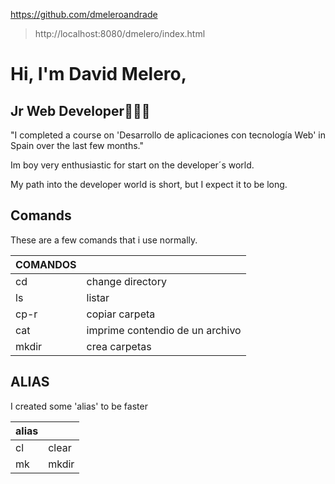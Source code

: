 https://github.com/dmeleroandrade

>http://localhost:8080/dmelero/index.html
# Hi, I'm David Melero, 
## Jr Web Developer👨🏾‍💻

"I completed a course on 'Desarrollo de aplicaciones con tecnología Web' in Spain over the last few months."

Im boy very enthusiastic for start on the developer´s world.

My path into the developer world is short, but I expect it to be long.

## Comands

These are a few comands that i use normally.

| COMANDOS||
|----|--------|
|cd  | change directory|
|ls  | listar|
|cp-r|copiar carpeta|
|cat | imprime contendio de un archivo|
|mkdir| crea carpetas|

## ALIAS
I created some 'alias' to be faster

|alias||
|-----|-----|
| cl  |clear|
|mk   |mkdir|


